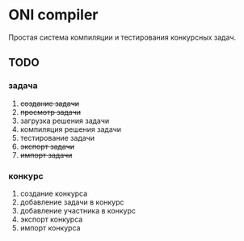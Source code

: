# ONI compiler

Простая система компиляции и тестирования конкурсных задач.

## TODO

### задача

1. ~~создание задачи~~
2. ~~просмотр задачи~~
3. загрузка решения задачи
4. компиляция решения задачи
5. тестирование задачи
6. ~~экспорт задачи~~
7. ~~импорт задачи~~

### конкурс

1. создание конкурса
2. добавление задачи в конкурс
3. добавление участника в конкурс
4. экспорт конкурса
5. импорт конкурса
